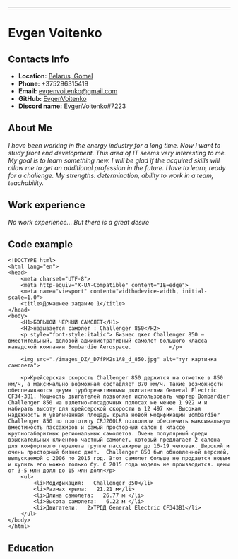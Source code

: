 
------
# __Evgen Voitenko__


## __Contacts Info__

* __Location:__ [Belarus, Gomel](https://goo.gl/maps/so64QKbBrRo9Z67y8)
* __Phone:__ +375296315419
* __Email:__ evgenvoitenko@gmail.com
* __GitHub:__ [EvgenVoitenko](https://github.com/EvgenVoitenko)
* __Discord name:__ EvgenVoitenko#7223

## __About Me__

*I have been working in the energy industry for a long time. Now I want to study front end development. This area of IT seems very interesting to me. My goal is to learn something new. I will be glad if the acquired skills will allow me to get an additional profession in the future. I love to learn, ready for a challenge. My strengths: determination, ability to work in a team, teachability.*

## __Work experience__

*No work experience... But there is a great desire*

## __Code example__
```
<!DOCTYPE html>
<html lang="en">
<head>
    <meta charset="UTF-8">
    <meta http-equiv="X-UA-Compatible" content="IE=edge">
    <meta name="viewport" content="width=device-width, initial-scale=1.0">
    <title>Домашнее задание 1</title>
</head>
<body>
    <H1>БОЛЬШОЙ ЧЕРНЫЙ САМОЛЕТ</H1>
    <H2>называется самолет : Challenger 850</H2>
    <p style="font-style:italic"> Бизнес джет Challenger 850 —  вместительный, деловой административный самолет большого класса канадской компании Bombardie Aerospace.            </p>
  
    <img src="./images_DZ/_D7fPM2s1A8_d_850.jpg" alt="тут картинка самолета">

    <p>Крейсерская скорость Challenger 850 держится на отметке в 850 км/ч, а максимально возможная составляет 870 км/ч. Такие возможности обеспечиваются двумя турбореактивными двигателями General Electric CF34-3B1. Мощность двигателей позволяет использовать чартер Bombardier Challenger 850 на взлетно-посадочных полосах не менее 1 922 м и набирать высоту для крейсерской скорости в 12 497 км. Высокая надежность и увеличенная площадь крыла новой модификации Bombardier Challenger 850 по прототипу CRJ200LR позволили обеспечить максимальную вместимость пассажиров и самый просторный салон в классе крупногабаритных региональных самолетов. Очень популярный среди взыскательных клиентов частный самолет, который предлагает 2 салона для комфортного перелета группе пассажиров до 16-19 человек. Широкий и очень просторный бизнес джет.  Challenger 850 был обновленной версией, выпускаемой с 2006 по 2015 год. Этот самолет больше не продается новым и купить его можно только бу. С 2015 года модель не производится. цены от 3-5 млн долл до 15 млн долл</p>
    <ul>
        <li>Модификация:   Challenger 850</li>
        <li>Размах крыла:   21.21 м</li>
        <li>Длина самолета:   26.77 м </li>
        <li>Высота самолета:   6.22 м </li>
        <li>Двигатели:   2хТРДД General Electric CF343B1</li>
    </ul>
</body>
</html>
```
## __Education__







